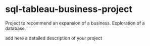 # sql-tableau-business-project
Project to recommend an expansion of a business. Exploration of a database.

add here a detailed description of your project
